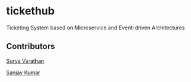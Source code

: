 # tickethub
Ticketing System based on Microservice and Event-driven Architectures

## Contributors
[Surya Varathan](https://github.com/surya-varathan)

[Sanjay Kumar](https://github.com/SSK-14)

